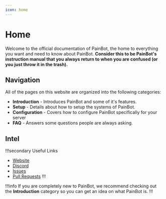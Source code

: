 ```yaml
---
icon: home
---
```


# Home

Welcome to the official documentation of PainBot, the home to everything you want and need to know about PainBot. **Consider this to be PainBot's instruction manual that you always return to when you are confused (or you just throw it in the trash).**

## Navigation

All of the pages on this website are organized into the following categories:

- **Introduction** - Introduces PainBot and some of it's features.
- **Setup** - Details about how to setup the systems of PainBot.
- **Configuration** - Covers how to configure PainBot specifically for your server
- **FAQ** - Answers some questions people are always asking.

## Intel

!!!secondary Useful Links

- [Website](https://painbot.tk)
- [Discord](https://discord.tcatech.ml)
- [Issues](https://github.com/TCATech/PainBot/issues)
- [Pull Requests](https://github.com/TCATech/PainBot/pulls)
  !!!

!!!info
If you are completely new to PainBot, we recommend checking out the **Introduction** category so you can get an idea on what PainBot is.
!!!
